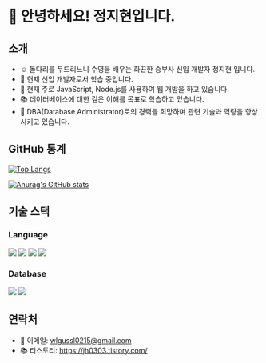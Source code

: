 # 👋 안녕하세요! 정지현입니다.
## 소개
- ☺️ 돌다리를 두드리느니 수영을 배우는 화끈한 승부사 신입 개발자 정지현 입니다.
- 🌱 현재 신입 개발자로서 학습 중입니다.
- 🔭 현재 주로 JavaScript, Node.js를 사용하여 웹 개발을 하고 있습니다.
- 📚 데이터베이스에 대한 깊은 이해를 목표로 학습하고 있습니다.
- 💼 DBA(Database Administrator)로의 경력을 희망하며 관련 기술과 역량을 향상시키고 있습니다.

## GitHub 통계

[![Top Langs](https://github-readme-stats.vercel.app/api/top-langs/?username=jihyunJung03)](https://github.com/anuraghazra/github-readme-stats)

[![Anurag's GitHub stats](https://github-readme-stats.vercel.app/api?username=jihyunJung03)](https://github.com/anuraghazra/github-readme-stats)


## 기술 스택
### Language
<p>
<a href="링크"><img src="https://img.shields.io/badge/javascript-F7DF1E?style=flat-square&logo=javascript&logoColor=white"/></a>
<a href="링크"><img src="https://img.shields.io/badge/node.js-339933?style=flat-square&logo=node.js&logoColor=white"/></a>
<a href="링크"><img src="https://img.shields.io/badge/typescript-3178C6?style=flat-square&logo=typescript&logoColor=white"/></a>
<a href="링크"><img src="https://img.shields.io/badge/nestjs-E0234E?style=flat-square&logo=nestjs&logoColor=white"/></a>
</p>

### Database
<p>
  <a href="링크"><img src="https://img.shields.io/badge/mysql-4479A1?style=flat-square&logo=mysql&logoColor=white"/></a>
  <a href="링크"><img src="https://img.shields.io/badge/postgresql-336791?style=flat-square&logo=postgresql&logoColor=white"/></a>
</p>

## 연락처
- 📧 이메일: wlgussl0215@gmail.com
- 📚 티스토리: https://jh0303.tistory.com/



<!--
**JihyunJung03/JihyunJung03** is a ✨ _special_ ✨ repository because its `README.md` (this file) appears on your GitHub profile.

- 🔭 I’m currently working on ...
- 🌱 I’m currently learning ...
- 👯 I’m looking to collaborate on ...
- 🤔 I’m looking for help with ...
- 💬 Ask me about ...
- 📫 How to reach me: ...
- 😄 Pronouns: ...
- ⚡ Fun fact: ...
-->
